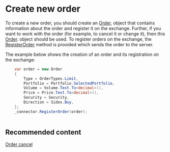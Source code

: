 # Create new order

To create a new order, you should create an [Order](xref:StockSharp.BusinessEntities.Order), object that contains information about the order and register it on the exchange. Further, if you want to work with the order (for example, to cancel it or change it), then this [Order](xref:StockSharp.BusinessEntities.Order). object should be used. To register orders on the exchange, the [RegisterOrder](xref:StockSharp.Algo.Connector.RegisterOrder) method is provided which sends the order to the server.

The example below shows the creation of an order and its registration on the exchange:

```cs
	var order = new Order
    {
        Type = OrderTypes.Limit,
        Portfolio = Portfolio.SelectedPortfolio,
        Volume = Volume.Text.To<decimal>(),
        Price = Price.Text.To<decimal>(),
        Security = Security,
        Direction = Sides.Buy,
    };
    _connector.RegisterOrder(order);
    
```

## Recommended content

[Order cancel](OrdersCancel.md)
